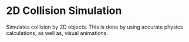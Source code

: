 # 2D Collision Simulation

Simulates collision by 2D objects. This is done by using accurate physics calculations, as well as, visual animations.

